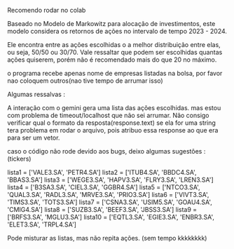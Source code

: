 Recomendo rodar no colab

Baseado no Modelo de Markowitz para alocação de investimentos, este modelo considera os retornos de ações no intervalo de tempo 2023 - 2024.


Ele encontra entre as ações escolhidas o a melhor distribuição entre elas, ou seja, 50/50 ou 30/70. Vale ressaltar que podem ser escolhidas quantas ações quiserem, porém não é recomendado mais do que 20 no máximo.

o programa recebe apenas nome de empresas listadas na bolsa, por favor nao coloquem outros(nao tive tempo de arrumar isso)

Algumas ressalvas :

A interação com o gemini gera uma lista das ações escolhidas. mas estou com problema de timeout/localhost que não sei arrumar. Não consigo verificar qual o formato da resposta(response.text)
se ela for uma string tera problema em rodar o arquivo, pois atribuo essa response ao que era para ser um vetor.


caso o código não rode devido aos bugs, deixo algumas sugestôes :
(tickers)

lista1 = ['VALE3.SA', 'PETR4.SA']
lista2 = ['ITUB4.SA', 'BBDC4.SA', 'BBAS3.SA']
lista3 = ['WEGE3.SA', 'HAPV3.SA', 'FLRY3.SA', 'LREN3.SA']
lista4 = ['B3SA3.SA', 'CIEL3.SA', 'GGBR4.SA']
lista5 = ['NTCO3.SA', 'QUAL3.SA', 'RADL3.SA', 'MRVE3.SA', 'PRIO3.SA']
lista6 = ['VIVT3.SA', 'TIMS3.SA', 'TOTS3.SA']
lista7 = ['CSNA3.SA', 'USIM5.SA', 'GOAU4.SA', 'CMIG4.SA']
lista8 = ['SUZB3.SA', 'BEEF3.SA', 'JBSS3.SA']
lista9 = ['BRFS3.SA', 'MGLU3.SA']
lista10 = ['EQTL3.SA', 'EGIE3.SA', 'ENBR3.SA', 'ELET3.SA', 'TRPL4.SA']

Pode misturar as listas, mas não repita ações. (sem tempo kkkkkkkk)









